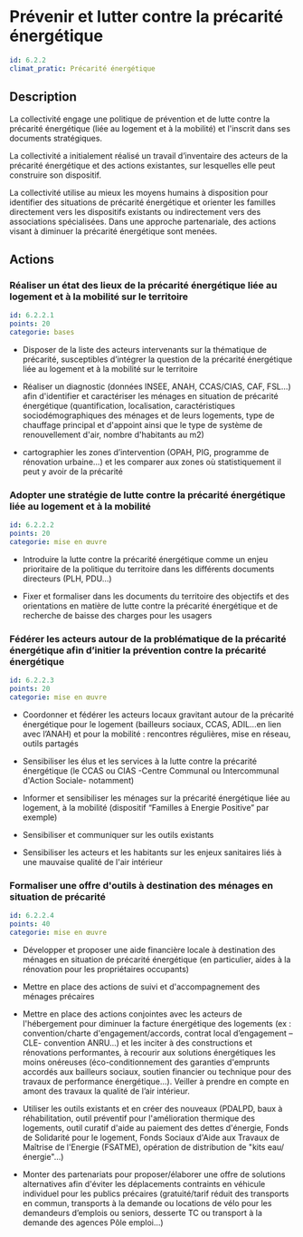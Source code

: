 # Prévenir et lutter contre la précarité énergétique
```yaml
id: 6.2.2
climat_pratic: Précarité énergétique
```
## Description
La collectivité engage une politique de prévention et de lutte contre la précarité énergétique (liée au logement et à la mobilité) et l'inscrit dans ses documents stratégiques.

La collectivité a initialement réalisé un travail d’inventaire des acteurs de la précarité énergétique et des actions existantes, sur lesquelles elle peut construire son dispositif.

La collectivité utilise au mieux les moyens humains à disposition pour identifier des situations de précarité énergétique et orienter les familles directement vers les dispositifs existants ou indirectement vers des associations spécialisées. Dans une approche partenariale, des actions visant à diminuer la précarité énergétique sont menées.



## Actions
### Réaliser un état des lieux de la précarité énergétique liée au logement et à la mobilité sur le territoire
```yaml
id: 6.2.2.1
points: 20
categorie: bases
```
- Disposer de la liste des acteurs intervenants sur la thématique de précarité, susceptibles d’intégrer la question de la précarité énergétique liée au logement et à la mobilité sur le territoire

- Réaliser un diagnostic (données INSEE, ANAH, CCAS/CIAS, CAF, FSL…) afin d'identifier et caractériser les ménages en situation de précarité énergétique (quantification, localisation, caractéristiques sociodémographiques des ménages et de leurs logements, type de chauffage principal et d'appoint ainsi que le type de système de renouvellement d'air, nombre d'habitants au m2)

- cartographier les zones d’intervention (OPAH, PIG, programme de rénovation urbaine...) et les comparer aux zones où statistiquement il peut y avoir de la précarité






### Adopter une stratégie de lutte contre la précarité énergétique liée au logement et à la mobilité
```yaml
id: 6.2.2.2
points: 20
categorie: mise en œuvre
```
- Introduire la lutte contre la précarité énergétique comme un enjeu prioritaire de la politique du territoire dans les différents documents directeurs (PLH, PDU…)

- Fixer et formaliser dans les documents du territoire des objectifs et des orientations en matière de lutte contre la précarité énergétique et de recherche de baisse des charges pour les usagers




### Fédérer les acteurs autour de la problématique de la précarité énergétique afin d’initier la prévention contre la précarité énergétique
```yaml
id: 6.2.2.3
points: 20
categorie: mise en œuvre
```
- Coordonner et fédérer les acteurs locaux gravitant autour de la précarité énergétique pour le logement (bailleurs sociaux, CCAS, ADIL...en lien avec l’ANAH) et pour la mobilité : rencontres régulières, mise en réseau, outils partagés 

- Sensibiliser les élus et les services à la lutte contre la précarité énergétique (le CCAS ou CIAS -Centre Communal ou Intercommunal d'Action Sociale- notamment)

- Informer et sensibiliser les ménages sur la précarité énergétique liée au logement, à la mobilité (dispositif “Familles à Energie Positive” par exemple)

- Sensibiliser et communiquer sur les outils existants

- Sensibiliser les acteurs et les habitants sur les enjeux sanitaires liés à une mauvaise qualité de l'air intérieur




### Formaliser une offre d'outils à destination des ménages en situation de précarité
```yaml
id: 6.2.2.4
points: 40
categorie: mise en œuvre
```
- Développer et proposer une aide financière locale à destination des ménages en situation de précarité énergétique (en particulier, aides à la rénovation pour les propriétaires occupants)

- Mettre en place des actions de suivi et d'accompagnement des ménages précaires

- Mettre en place des actions conjointes avec les acteurs de l'hébergement pour diminuer la facture énergétique des logements (ex : convention/charte d'engagement/accords, contrat local d’engagement –CLE- convention ANRU...) et les inciter à des constructions et rénovations performantes, à recourir aux solutions énergétiques les moins onéreuses (éco-conditionnement des garanties d'emprunts accordés aux bailleurs sociaux, soutien financier ou technique pour des travaux de performance énergétique…). Veiller à prendre en compte en amont des travaux la qualité de l’air intérieur.   

- Utiliser les outils existants et en créer des nouveaux (PDALPD, baux à réhabilitation, outil préventif pour l'amélioration thermique des logements, outil curatif d'aide au paiement des dettes d'énergie, Fonds de Solidarité pour le logement, Fonds Sociaux d'Aide aux Travaux de Maîtrise de l'Energie (FSATME), opération de distribution de "kits eau/énergie"...)

- Monter des partenariats pour proposer/élaborer une offre de solutions alternatives afin d'éviter les déplacements contraints en véhicule individuel pour les publics précaires (gratuité/tarif réduit des transports en commun, transports à la demande ou locations de vélo pour les demandeurs d’emplois ou seniors, desserte TC ou transport à la demande des agences Pôle emploi…)



